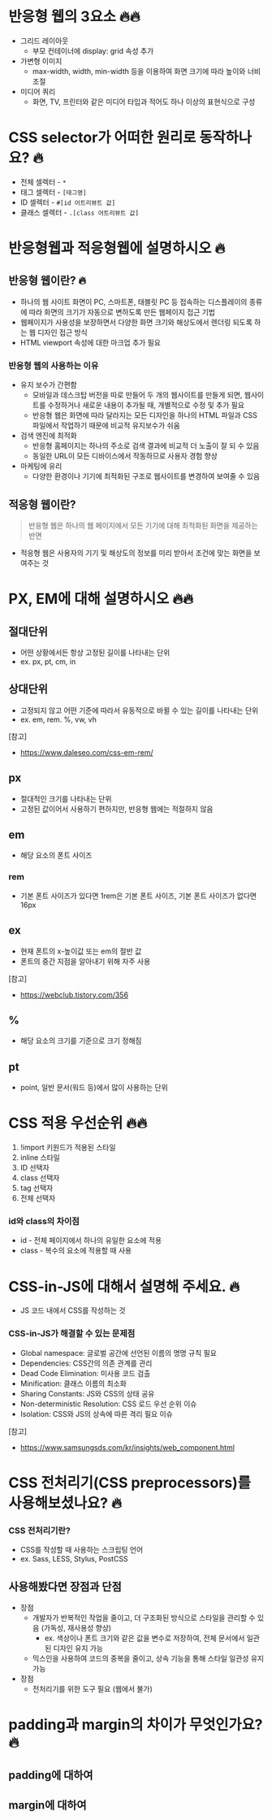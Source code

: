 # 반응형 웹의 3요소 🔥🔥

- 그리드 레이아웃
  - 부모 컨테이너에 display: grid 속성 추가
- 가변형 이미지
  - max-width, width, min-width 등을 이용하여 화면 크기에 따라 높이와 너비 조절
- 미디어 쿼리
  - 화면, TV, 프린터와 같은 미디어 타입과 적어도 하나 이상의 표현식으로 구성

# CSS selector가 어떠한 원리로 동작하나요? 🔥

- 전체 셀렉터 - `*`
- 태그 셀렉터 - `[태그명]`
- ID 셀렉터 - `#[id 어트리뷰트 값]`
- 클래스 셀렉터 - `.[class 어트리뷰트 값]`

# 반응형웹과 적응형웹에 설명하시오 🔥

## 반응형 웹이란? 🔥

- 하나의 웹 사이트 화면이 PC, 스마트폰, 태블릿 PC 등 접속하는 디스플레이의 종류에 따라 화면의 크기가 자동으로 변하도록 만든 웹페이지 접근 기법
- 웹페이지가 사용성을 보장하면서 다양한 화면 크기와 해상도에서 렌더링 되도록 하는 웹 디자인 접근 방식
- HTML viewport 속성에 대한 마크업 추가 필요

### 반응형 웹의 사용하는 이유

- 유지 보수가 간편함
  - 모바일과 데스크탑 버전을 따로 만들어 두 개의 웹사이트를 만들게 되면, 웹사이트를 수정하거나 새로운 내용이 추가될 때, 개별적으로 수정 및 추가 필요
  - 반응형 웹은 화면에 따라 달라지는 모든 디자인을 하나의 HTML 파일과 CSS 파일에서 작업하기 때문에 비교적 유지보수가 쉬움
- 검색 엔진에 최적화
  - 반응형 홈페이지는 하나의 주소로 검색 결과에 비교적 더 노출이 잘 되 수 있음
  - 동일한 URL이 모든 디바이스에서 작동하므로 사용자 경험 향상
- 마케팅에 유리
  - 다양한 환경이나 기기에 최적화된 구조로 웹사이트를 변경하여 보여줄 수 있음

## 적응형 웹이란?

> 반응형 웹은 하나의 웹 페이지에서 모든 기기에 대해 최적화된 화면을 제공하는 반면

- 적응형 웹은 사용자의 기기 및 해상도의 정보를 미리 받아서 조건에 맞는 화면을 보여주는 것

# PX, EM에 대해 설명하시오 🔥🔥

## 절대단위

- 어떤 상황에서든 항상 고정된 길이를 나타내는 단위
- ex. px, pt, cm, in

## 상대단위

- 고정되지 않고 어떤 기준에 따라서 유동적으로 바뀔 수 있는 길이를 나타내는 단위
- ex. em, rem. %, vw, vh

[참고]

- https://www.daleseo.com/css-em-rem/

## px

- 절대적인 크기를 나타내는 단위
- 고정된 값이어서 사용하기 편하지만, 반응형 웹에는 적절하지 않음

## em

- 해당 요소의 폰트 사이즈

### rem

- 기본 폰트 사이즈가 있다면 1rem은 기본 폰트 사이즈, 기본 폰트 사이즈가 없다면 16px

## ex

- 현재 폰트의 x-높이값 또는 em의 절반 값
- 폰트의 중간 지점을 알아내기 위해 자주 사용

[참고]

- https://webclub.tistory.com/356

## %

- 해당 요소의 크기를 기준으로 크기 정해짐

## pt

- point, 일반 문서(워드 등)에서 많이 사용하는 단위

# CSS 적용 우선순위 🔥🔥

1. !import 키원드가 적용된 스타일
2. inline 스타일
3. ID 선택자
4. class 선택자
5. tag 선택자
6. 전체 선택자

### id와 class의 차이점

- id - 전체 페이지에서 하나의 유일한 요소에 적용
- class - 복수의 요소에 적용할 때 사용

# CSS-in-JS에 대해서 설명해 주세요. 🔥

- JS 코드 내에서 CSS를 작성하는 것

### CSS-in-JS가 해결할 수 있는 문제점

- Global namespace: 글로벌 공간에 선언된 이름의 명명 규칙 필요
- Dependencies: CSS간의 의존 관계를 관리
- Dead Code Elimination: 미사용 코드 검출
- Minification: 클래스 이름의 최소화
- Sharing Constants: JS와 CSS의 상태 공유
- Non-deterministic Resolution: CSS 로드 우선 순위 이슈
- Isolation: CSS와 JS의 상속에 따른 격리 필요 이슈

[참고]

- https://www.samsungsds.com/kr/insights/web_component.html

# CSS 전처리기(CSS preprocessors)를 사용해보셨나요? 🔥

### CSS 전처리기란?

- CSS를 작성할 때 사용하는 스크립팅 언어
- ex. Sass, LESS, Stylus, PostCSS

## 사용해봤다면 장점과 단점

- 장점
  - 개발자가 반복적인 작업을 줄이고, 더 구조화된 방식으로 스타일을 관리할 수 있음 (가독성, 재사용성 향상)
    - ex. 색상이나 폰트 크기와 같은 값을 변수로 저장하여, 전체 문서에서 일관된 디자인 유지 가능
  - 믹스인을 사용하여 코드의 중복을 줄이고, 상속 기능을 통해 스타일 일관성 유지 가능
- 장점
  - 전처리기를 위한 도구 필요 (웹에서 불가)

# padding과 margin의 차이가 무엇인가요? 🔥

## padding에 대하여

## margin에 대하여
